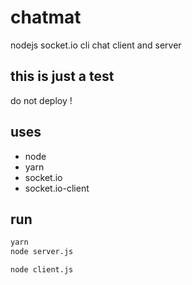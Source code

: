 # chatmat
nodejs socket.io cli chat client and server

## this is just a test
do not deploy !

## uses
- node
- yarn
- socket.io
- socket.io-client

## run
```bash
yarn
node server.js
```

```bash
node client.js
```